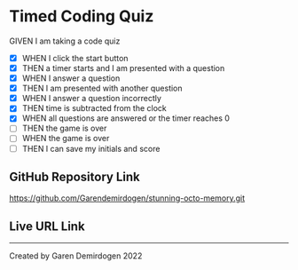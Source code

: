 # Timed Coding Quiz

GIVEN I am taking a code quiz
- [x] WHEN I click the start button
- [x] THEN a timer starts and I am presented with a question
- [x] WHEN I answer a question
- [x] THEN I am presented with another question
- [x] WHEN I answer a question incorrectly
- [x] THEN time is subtracted from the clock
- [x] WHEN all questions are answered or the timer reaches 0
- [ ] THEN the game is over
- [ ] WHEN the game is over
- [ ] THEN I can save my initials and score

## GitHub Repository Link
https://github.com/Garendemirdogen/stunning-octo-memory.git
## Live URL Link
******

Created by Garen Demirdogen 2022
